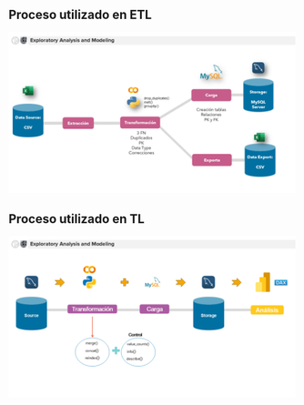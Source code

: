 ## Proceso utilizado en ETL
![Proceso ETL](../imagenes/ETL.PNG)

## Proceso utilizado en TL
![Proceso LT](../imagenes/TL.PNG)
